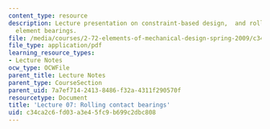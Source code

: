 ```yaml
---
content_type: resource
description: Lecture presentation on constraint-based design,  and rolling and sliding
  element bearings.
file: /media/courses/2-72-elements-of-mechanical-design-spring-2009/c34ca2c6fd03a3e45fc9b699c2dbc808_MIT2_72s09_lec07.pdf
file_type: application/pdf
learning_resource_types:
- Lecture Notes
ocw_type: OCWFile
parent_title: Lecture Notes
parent_type: CourseSection
parent_uid: 7a7ef714-2413-8486-f32a-4311f290570f
resourcetype: Document
title: 'Lecture 07: Rolling contact bearings'
uid: c34ca2c6-fd03-a3e4-5fc9-b699c2dbc808
---
```

